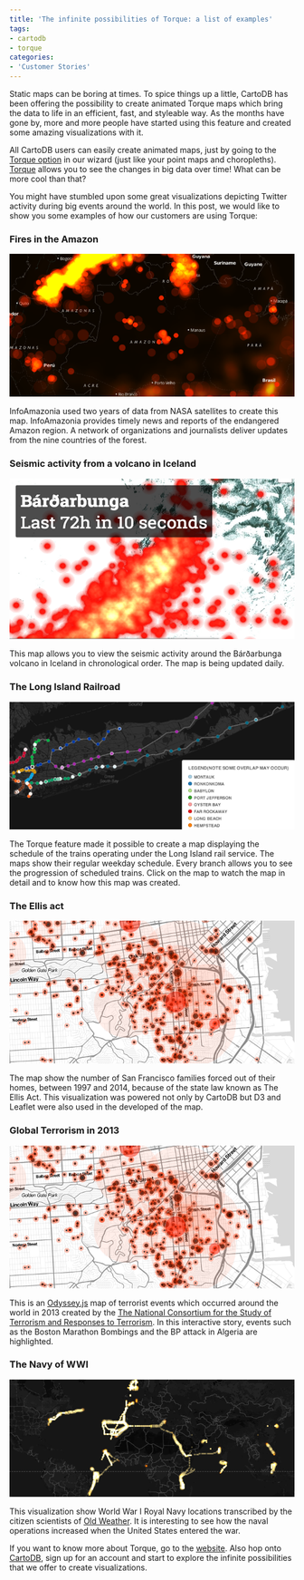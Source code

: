 ```yaml
---
title: 'The infinite possibilities of Torque: a list of examples'
tags:
- cartodb
- torque
categories:
- 'Customer Stories'
---
```


Static maps can be boring at times. To spice things up a little, CartoDB has been offering the possibility to create animated Torque maps which bring the data to life in an efficient, fast, and styleable way. As the months have gone by, more and more people have started using this feature and created some amazing visualizations with it. 

<!--more-->

All CartoDB users can easily create animated maps, just by going to the [Torque option](http://blog.cartodb.com/torque-is-live-try-it-on-your-cartodb-maps-today/) in our wizard (just like your point maps and choropleths). [Torque](https://github.com/CartoDB/torque) allows you to see the changes in big data over time! What can be more cool than that?

You might have stumbled upon some great visualizations depicting Twitter activity during big events around the world. In this post, we would like to show you some examples of how our customers are using Torque:

### Fires in the Amazon 

<div class="wrap"><p><a href="http://infoamazonia.org/projects/fire/" class="wrap-border"><img src="/img/posts/2014-08-21-torque-examples/firemap.png" alt=""></a></p></div>

InfoAmazonia used two years of data from NASA satellites to create this map. InfoAmazonia provides timely news and reports of the endangered Amazon region. A network of organizations and journalists deliver updates from the nine countries of the forest.

### Seismic activity from a volcano in Iceland

<div class="wrap"><p><a href="https://iceland.cartodb.com/viz/765b8016-2708-11e4-b97f-0e230854a1cb/public_map" class="wrap-border"><img src="/img/posts/2014-08-19-cartodbmedia/media2.png" alt=""></a></p></div>

This map allows you to view the seismic activity around the Bárðarbunga volcano in Iceland in chronological order. The map is being updated daily.


### The Long Island Railroad 

<div class="wrap"><p><a href="http://projects.jameswong.org/LIRRmap/index.html"><img src="/img/posts/2014-08-21-torque-examples/railmap.png" alt=""></a></p></div>

The Torque feature made it  possible to create a map displaying the schedule of the trains operating under the Long Island rail service. The maps show their regular weekday schedule. Every branch allows you to see the progression of scheduled trains. Click on the map to watch the map in detail and to know how this map was created.

### The Ellis act 

<div class="wrap"><p><a href="http://www.antievictionmappingproject.net/ellis.html"><img src="/img/posts/2014-08-21-torque-examples/sanfrancisco.png" alt=""></a></p></div>


The map show the number of San Francisco families forced out of their homes, between 1997 and 2014, because of the state law known as The Ellis Act. This visualization was powered not only by CartoDB but  D3 and Leaflet were also used in the developed of the map. 


### Global Terrorism in 2013 

<div class="wrap"><p><a href="http://www.antievictionmappingproject.net/ellis.html"><img src="/img/posts/2014-08-21-torque-examples/sanfrancisco.png" alt=""></a></p></div>

This is an [Odyssey.js](http://cartodb.github.io/odyssey.js/) map of terrorist events which occurred around the world in 2013 created by the [The National Consortium for the Study of Terrorism and Responses to Terrorism](http://www.start.umd.edu/gtd/). In this interactive story, events such as the Boston Marathon Bombings and the BP attack in Algeria are highlighted. 


### The Navy of WWI

<div class="wrap"><p><a href="http://cartodb.github.io/oldweather_wwi/"><img src="/img/posts/2014-08-21-torque-examples/thenavy.png" alt=""></a></p></div>


This visualization show World War I Royal Navy locations transcribed by the citizen scientists of [Old Weather](http://blog.oldweather.org/2012/07/23/one-million-six-hundred-thousand-new-observations/). It is interesting to see how the naval operations increased when the United States entered the war. 


If you want to know more about Torque, go to the [website](https://github.com/CartoDB/torque). Also hop onto [CartoDB](http://cartodb.com/), sign up for an account and start to explore the infinite possibilities that we offer to create visualizations.  



